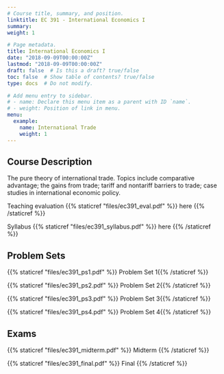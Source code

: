 ```yaml
---
# Course title, summary, and position.
linktitle: EC 391 - International Economics I
summary:
weight: 1

# Page metadata.
title: International Economics I
date: "2018-09-09T00:00:00Z"
lastmod: "2018-09-09T00:00:00Z"
draft: false  # Is this a draft? true/false
toc: false  # Show table of contents? true/false
type: docs  # Do not modify.

# Add menu entry to sidebar.
# - name: Declare this menu item as a parent with ID `name`.
# - weight: Position of link in menu.
menu:
  example:
    name: International Trade
    weight: 1
---
```


## Course Description

The pure theory of international trade. Topics include comparative advantage; the gains from trade; tariff and nontariff barriers to trade; case studies in international economic policy.

Teaching evaluation {{% staticref "files/ec391_eval.pdf" %}} here {{% /staticref %}}

Syllabus {{% staticref "files/ec391_syllabus.pdf" %}} here {{% /staticref %}}

## Problem Sets

{{% staticref "files/ec391_ps1.pdf" %}} Problem Set 1{{% /staticref %}}

{{% staticref "files/ec391_ps2.pdf" %}} Problem Set 2{{% /staticref %}}

{{% staticref "files/ec391_ps3.pdf" %}} Problem Set 3{{% /staticref %}}

{{% staticref "files/ec391_ps4.pdf" %}} Problem Set 4{{% /staticref %}}

## Exams

{{% staticref "files/ec391_midterm.pdf" %}} Midterm {{% /staticref %}}

{{% staticref "files/ec391_final.pdf" %}} Final {{% /staticref %}}
